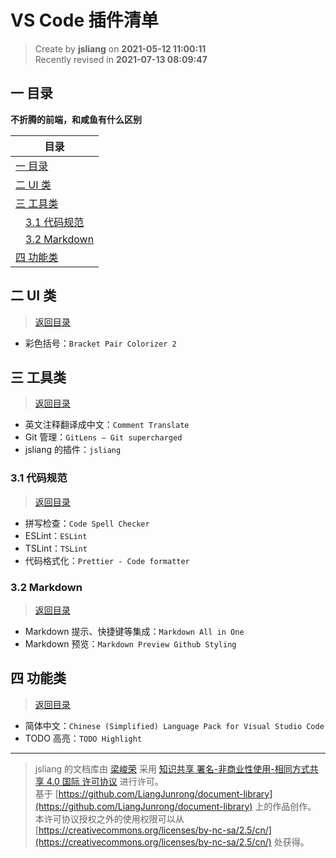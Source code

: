 VS Code 插件清单
===

> Create by **jsliang** on **2021-05-12 11:00:11**  
> Recently revised in **2021-07-13 08:09:47**

<!-- 目录开始 -->
## <a name="chapter-one" id="chapter-one"></a>一 目录

**不折腾的前端，和咸鱼有什么区别**

| 目录 |
| --- |
| [一 目录](#chapter-one) |
| <a name="catalog-chapter-two" id="catalog-chapter-two"></a>[二 UI 类](#chapter-two) |
| <a name="catalog-chapter-three" id="catalog-chapter-three"></a>[三 工具类](#chapter-three) |
| &emsp;[3.1 代码规范](#chapter-three-one) |
| &emsp;[3.2 Markdown](#chapter-three-two) |
| <a name="catalog-chapter-four" id="catalog-chapter-four"></a>[四 功能类](#chapter-four) |
<!-- 目录结束 -->

## <a name="chapter-two" id="chapter-two"></a>二 UI 类

> [返回目录](#chapter-one)

* 彩色括号：`Bracket Pair Colorizer 2`

## <a name="chapter-three" id="chapter-three"></a>三 工具类

> [返回目录](#chapter-one)

* 英文注释翻译成中文：`Comment Translate`
* Git 管理：`GitLens — Git supercharged`
* jsliang 的插件：`jsliang`

### <a name="chapter-three-one" id="chapter-three-one"></a>3.1 代码规范

> [返回目录](#chapter-one)

* 拼写检查：`Code Spell Checker`
* ESLint：`ESLint`
* TSLint：`TSLint`
* 代码格式化：`Prettier - Code formatter`

### <a name="chapter-three-two" id="chapter-three-two"></a>3.2 Markdown

> [返回目录](#chapter-one)

* Markdown 提示、快捷键等集成：`Markdown All in One`
* Markdown 预览：`Markdown Preview Github Styling`

## <a name="chapter-four" id="chapter-four"></a>四 功能类

> [返回目录](#chapter-one)

* 简体中文：`Chinese (Simplified) Language Pack for Visual Studio Code`
* TODO 高亮：`TODO Highlight`

---

> jsliang 的文档库由 [梁峻荣](https://github.com/LiangJunrong) 采用 [知识共享 署名-非商业性使用-相同方式共享 4.0 国际 许可协议](http://creativecommons.org/licenses/by-nc-sa/4.0/) 进行许可。<br/>基于 [https://github.com/LiangJunrong/document-library](https://github.com/LiangJunrong/document-library) 上的作品创作。<br/>本许可协议授权之外的使用权限可以从 [https://creativecommons.org/licenses/by-nc-sa/2.5/cn/](https://creativecommons.org/licenses/by-nc-sa/2.5/cn/) 处获得。

